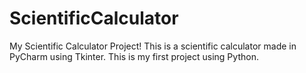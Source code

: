 # ScientificCalculator
My Scientific Calculator Project!
This is a scientific calculator made in PyCharm using Tkinter. 
This is my first project using Python.
